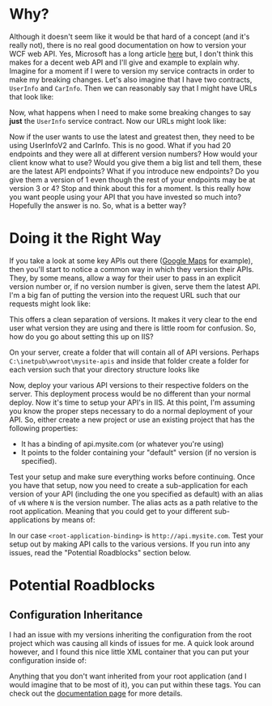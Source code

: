 # Why?

Although it doesn't seem like it would be that hard of a concept (and it's
really not), there is no real good documentation on how to version your
WCF web API. Yes, Microsoft has a long article [here][1] but, I don't think
this makes for a decent web API and I'll give and example to explain why. 
Imagine for a moment if I were to version my service contracts in order 
to make my breaking changes. Let's also imagine that I have two contracts, 
`UserInfo` and `CarInfo`. Then we can reasonably say that I might have URLs 
that look like:

<script src="https://gist.github.com/3397034.js?file=URL-1.txt"></script>

Now, what happens when I need to make some breaking changes to say **just** the
`UserInfo` service contract. Now our URLs might look like:

<script src="https://gist.github.com/3397034.js?file=URL-2.txt"></script>

Now if the user wants to use the latest and greatest then, they need to be
using UserInfoV2 and CarInfo. This is no good. What if you had 20 endpoints
and they were all at different version numbers? How would your client know
what to use? Would you give them a big list and tell them, these are the latest
API endpoints? What if you introduce new endpoints? Do you give them a version
of 1 even though the rest of your endpoints may be at version 3 or 4? Stop and
think about this for a moment. Is this really how you want people using your
API that you have invested so much into? Hopefully the answer is no. So, what 
is a better way?

# Doing it the Right Way

If you take a look at some key APIs out there ([Google Maps][2] for example),
then you'll start to notice a common way in which they version their APIs. They,
by some means, allow a way for their user to pass in an explicit version number
or, if no version number is given, serve them the latest API. I'm a big fan of
putting the version into the request URL such that our requests might look like:

<script src="https://gist.github.com/3397034.js?file=URL-3.txt"></script>

This offers a clean separation of versions. It makes it very clear to the end
user what version they are using and there is little room for confusion. So,
how do you go about setting this up on IIS? 

On your server, create a folder that will contain all of API versions. Perhaps
`C:\inetpub\wwroot\mysite-apis` and inside that folder create a folder for
each version such that your directory structure looks like

<script src="https://gist.github.com/3397034.js?file=web-server-directory-structure.txt"></script>

Now, deploy your various API versions to their respective folders on the server.
This deployment process would be no different than your normal deploy. Now it's
time to setup your API's in IIS. At this point, I'm assuming you know the proper
steps necessary to do a normal deployment of your API. So, either create a new
project or use an existing project that has the following properties:

* It has a binding of api.mysite.com (or whatever you're using)
* It points to the folder containing your "default" version (if no version
is specified).

Test your setup and make sure everything works before continuing. Once you have
that setup, now you need to create a sub-application for each version of your
API (including the one you specified as default) with an alias of `vN` where 
`N` is the version number. The alias acts as a path relative to the root
application. Meaning that you could get to your different sub-applications by
means of:

<script src="https://gist.github.com/3397034.js?file=sub-application-IIS-versioning.txt"></script>

In our case `<root-application-binding>` is `http://api.mysite.com`. Test your
setup out by making API calls to the various versions. If you run into any
issues, read the "Potential Roadblocks" section below.


# Potential Roadblocks

## Configuration Inheritance
I had an issue with my versions inheriting the configuration from the root
project which was causing all kinds of issues for me. A quick look around
however, and I found this nice little XML container that you can put your
configuration inside of:

<script src="https://gist.github.com/3397034.js?file=config-inheritence.xml"></script>

Anything that you don't want inherited from your root application (and I would
imagine that to be most of it), you can put within these tags. You can check out
the [documentation page][3] for more details.



  [1]: http://msdn.microsoft.com/en-us/library/ms731060.aspx
  [2]: http://code.google.com/apis/maps/documentation/javascript/basics.html#Versioning
  [3]: http://msdn.microsoft.com/en-us/library/b6x6shw7.aspx
